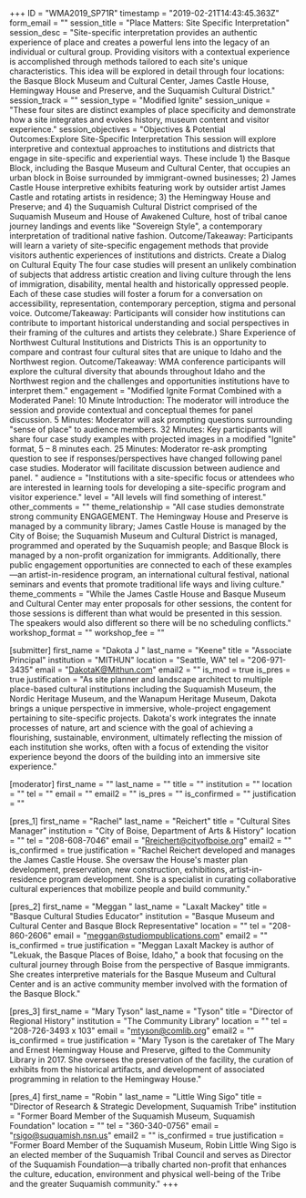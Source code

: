 +++
ID = "WMA2019_SP71R"
timestamp = "2019-02-21T14:43:45.363Z"
form_email = ""
session_title = "Place Matters: Site Specific Interpretation"
session_desc = "Site-specific interpretation provides an authentic experience of place and creates a powerful lens into the legacy of an individual or cultural group. Providing visitors with a contextual experience is accomplished through methods tailored to each site's unique characteristics. This idea will be explored in detail through four locations: the Basque Block Museum and Cultural Center, James Castle House, Hemingway House and Preserve, and the Suquamish Cultural District."
session_track = ""
session_type = "Modified Ignite"
session_unique = "These four sites are distinct examples of place specificity and demonstrate how a site integrates and evokes history, museum content and visitor experience."
session_objectives = "Objectives & Potential Outcomes:Explore Site-Specific Interpretation This session will explore interpretive and contextual approaches to institutions and districts that engage in site-specific and experiential ways. These include 1) the Basque Block, including the Basque Museum and Cultural Center, that occupies an urban block in Boise surrounded by immigrant-owned businesses; 2) James Castle House interpretive exhibits featuring work by outsider artist James Castle and rotating artists in residence; 3) the Hemingway House and Preserve; and 4) the Suquamish Cultural District comprised of the Suquamish Museum and House of Awakened Culture, host of tribal canoe journey landings and events like \"Sovereign Style\", a contemporary interpretation of traditional native fashion. Outcome/Takeaway: Participants will learn a variety of site-specific engagement methods that provide visitors authentic experiences of institutions and districts. Create a Dialog on Cultural Equity The four case studies will present an unlikely combination of subjects that address artistic creation and living culture through the lens of immigration, disability, mental health and historically oppressed people. Each of these case studies will foster a forum for a conversation on accessibility, representation, contemporary perception, stigma and personal voice. Outcome/Takeaway: Participants will consider how institutions can contribute to important historical understanding and social perspectives in their framing of the cultures and artists they celebrate.) Share Experience of Northwest Cultural Institutions and Districts This is an opportunity to compare and contrast four cultural sites that are unique to Idaho and the Northwest region. Outcome/Takeaway: WMA conference participants will explore the cultural diversity that abounds throughout Idaho and the Northwest region and the challenges and opportunities institutions have to interpret them."
engagement = "Modified Ignite Format Combined with a Moderated Panel: 10 Minute Introduction: The moderator will introduce the session and provide contextual and conceptual themes for panel discussion. 5 Minutes: Moderator will ask prompting questions surrounding \"sense of place\" to audience members. 32 Minutes: Key participants will share four case study examples with projected images in a modified \"Ignite\" format, 5 – 8 minutes each. 25 Minutes: Moderator re-ask prompting question to see if responses/perspectives have changed following panel case studies. Moderator will facilitate discussion between audience and panel. "
audience = "Institutions with a site-specific focus or attendees who are interested in learning tools for developing a site-specific program and visitor experience."
level = "All levels will find something of interest."
other_comments = ""
theme_relationship = "All case studies demonstrate strong community ENGAGEMENT. The Hemingway House and Preserve is managed by a community library; James Castle House is managed by the City of Boise; the Suquamish Museum and Cultural District is managed, programmed and operated by the Suquamish people; and Basque Block is managed by a non-profit organization for immigrants. Additionally, there public engagement opportunities are connected to each of these examples—an artist-in-residence program, an international cultural festival, national seminars and events that promote traditional life ways and living culture."
theme_comments = "While the James Castle House and Basque Museum and Cultural Center may enter proposals for other sessions, the content for those sessions is different than what would be presented in this session. The speakers would also different so there will be no scheduling conflicts."
workshop_format = ""
workshop_fee = ""

[submitter]
first_name = "Dakota J "
last_name = "Keene"
title = "Associate Principal"
institution = "MITHUN"
location = "Seattle, WA"
tel = "206-971-3435"
email = "DakotaK@Mithun.com"
email2 = ""
is_mod = true
is_pres = true
justification = "As site planner and landscape architect to multiple place-based cultural institutions including the Suquamish Museum, the Nordic Heritage Museum, and the Wanapum Heritage Museum, Dakota brings a unique perspective in immersive, whole-project engagement pertaining to site-specific projects. Dakota's work integrates the innate processes of nature, art and science with the goal of achieving a flourishing, sustainable, environment, ultimately reflecting the mission of each institution she works, often with a focus of extending the visitor experience beyond the doors of the building into an immersive site experience."

[moderator]
first_name = ""
last_name = ""
title = ""
institution = ""
location = ""
tel = ""
email = ""
email2 = ""
is_pres = ""
is_confirmed = ""
justification = ""

[pres_1]
first_name = "Rachel"
last_name = "Reichert"
title = "Cultural Sites Manager"
institution = "City of Boise, Department of Arts & History"
location = ""
tel = "208-608-7046"
email = "Rreichert@cityofboise.org"
email2 = ""
is_confirmed = true
justification = "Rachel Reichert developed and manages the James Castle House. She oversaw the House's master plan development, preservation, new construction, exhibitions, artist-in-residence program development. She is a specialist in curating collaborative cultural experiences that mobilize people and build community."

[pres_2]
first_name = "Meggan "
last_name = "Laxalt Mackey"
title = "Basque Cultural Studies Educator"
institution = "Basque Museum and Cultural Center and Basque Block Representative"
location = ""
tel = "208-860-2606"
email = "meggan@studiompublications.com"
email2 = ""
is_confirmed = true
justification = "Meggan Laxalt Mackey is author of \"Lekuak, the Basque Places of Boise, Idaho,\" a book that focusing on the cultural journey through Boise from the perspective of Basque immigrants. She creates interpretive materials for the Basque Museum and Cultural Center and is an active community member involved with the formation of the Basque Block."

[pres_3]
first_name = "Mary Tyson"
last_name = "Tyson"
title = "Director of Regional History"
institution = "The Community Library"
location = ""
tel = "208-726-3493 x 103"
email = "mtyson@comlib.org"
email2 = ""
is_confirmed = true
justification = "Mary Tyson is the caretaker of The Mary and Ernest Hemingway House and Preserve, gifted to the Community Library in 2017. She oversees the preservation of the facility, the curation of exhibits from the historical artifacts, and development of associated programming in relation to the Hemingway House."

[pres_4]
first_name = "Robin "
last_name = "Little Wing Sigo"
title = "Director of Research & Strategic Development, Suquamish Tribe"
institution = "Former Board Member of the Suquamish Museum, Suquamish Foundation"
location = ""
tel = "360-340-0756"
email = "rsigo@suquamish.nsn.us"
email2 = ""
is_confirmed = true
justification = "Former Board Member of the Suquamish Museum, Robin Little Wing Sigo is an elected member of the Suquamish Tribal Council and serves as Director of the Suquamish Foundation—a tribally charted non-profit that enhances the culture, education, environment and physical well-being of the Tribe and the greater Suquamish community."
+++
